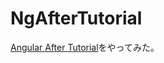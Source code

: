 # NgAfterTutorial

[Angular After Tutorial](https://zenn.dev/lacolaco/books/angular-after-tutorial)をやってみた。
